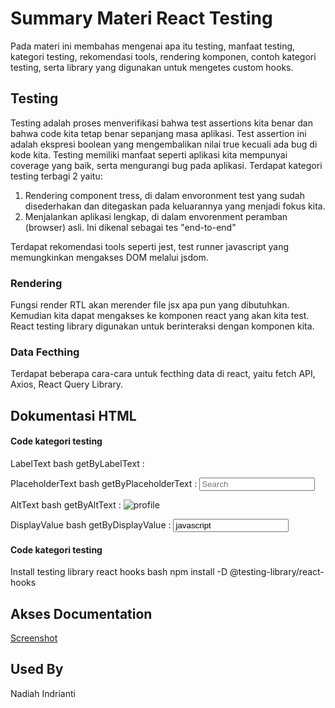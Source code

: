 # Summary Materi React Testing
Pada materi ini membahas mengenai apa itu testing, manfaat testing, kategori testing, rekomendasi tools, rendering komponen, contoh kategori testing, serta library yang digunakan untuk mengetes custom hooks.


## Testing 

Testing adalah proses menverifikasi bahwa test assertions kita benar dan bahwa code kita tetap benar sepanjang masa aplikasi. Test assertion ini adalah ekspresi boolean yang mengembalikan nilai true kecuali ada bug di kode kita. Testing memiliki manfaat seperti aplikasi kita mempunyai coverage yang baik, serta mengurangi bug pada aplikasi. Terdapat kategori testing terbagi 2 yaitu:
1. Rendering component tress, di dalam envoronment test yang sudah disederhakan dan ditegaskan pada keluarannya yang menjadi fokus kita. 
2. Menjalankan aplikasi lengkap, di dalam envorenment peramban (browser) asli. Ini dikenal sebagai tes "end-to-end"

Terdapat rekomendasi tools seperti jest, test runner javascript yang memungkinkan mengakses DOM melalui jsdom.


### Rendering
Fungsi render RTL akan merender file jsx apa pun yang dibutuhkan. Kemudian kita dapat mengakses ke komponen react yang akan kita test. React testing library digunakan untuk berinteraksi dengan komponen kita.


### Data Fecthing
Terdapat beberapa cara-cara untuk fecthing data di react, yaitu fetch API, Axios, React Query Library.





## Dokumentasi HTML

#### Code kategori testing

LabelText
bash
  getByLabelText : <label for="search"/>


PlaceholderText 
bash
  getByPlaceholderText : <input placeholder="Search"/>
 

AltText 
bash
  getByAltText : <img alt="profile"/>
 

DisplayValue 
bash
  getByDisplayValue : <input value="javascript"/>
 

#### Code kategori testing
Install testing library react hooks
bash
  npm install -D @testing-library/react-hooks






## Akses Documentation

[Screenshot](https://github.com/nadiahindrianti/react_nadiah-indrianti/tree/main/13_React%20Testing%20(explorasi)/Screenshot)


## Used By

Nadiah Indrianti

